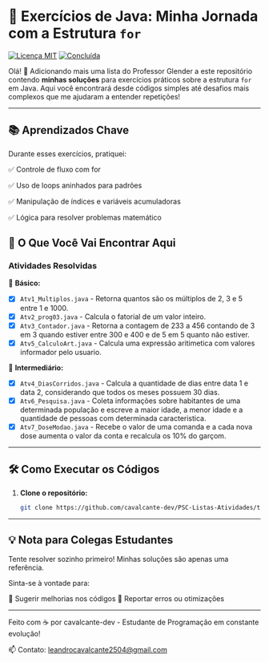 # 🚀 Exercícios de Java: Minha Jornada com a Estrutura `for`

[![Licença MIT](https://img.shields.io/badge/Licença-MIT-green.svg)](LICENSE)
[![Concluída](https://img.shields.io/badge/Concluída-brightgreen)](https://github.com/cavalcante-dev/PSC-Listas-Atividades/tree/main/ProfessorGlender/Lista03)

Olá! 👋 Adicionando mais uma lista do Professor Glender a este repositório contendo **minhas soluções** para exercícios práticos sobre a estrutura `for` em Java. 
Aqui você encontrará desde códigos simples até desafios mais complexos que me ajudaram a entender repetições!

---

## 📚 Aprendizados Chave
Durante esses exercícios, pratiquei:

✅ Controle de fluxo com for

✅ Uso de loops aninhados para padrões

✅ Manipulação de índices e variáveis acumuladoras

✅ Lógica para resolver problemas matemático

## 📌 O Que Você Vai Encontrar Aqui

### **Atividades Resolvidas**  
🔹 **Básico:**  
- [X] `Atv1_Multiplos.java` - Retorna quantos são os múltiplos de 2, 3 e 5 entre 1 e 1000.
- [X] `Atv2_prog03.java` - Calcula o fatorial de um valor inteiro. 
- [X] `Atv3_Contador.java` - Retorna a contagem de 233 a 456 contando de 3 em 3 quando estiver entre 300 e 400 e de 5 em 5 quanto não estiver.
- [X] `Atv5_CalculoArt.java` - Calcula uma expressão aritimetica com valores informador pelo usuario.

🔹 **Intermediário:**  
- [X] `Atv4_DiasCorridos.java` - Calcula a quantidade de dias entre data 1 e data 2, considerando que todos os meses possuem 30 dias. 
- [X] `Atv6_Pesquisa.java` - Coleta informações sobre habitantes de uma determinada população e escreve a maior idade, a menor idade e a quantidade de pessoas com determinada caracteristica.  
- [X] `Atv7_DoseModao.java` - Recebe o valor de uma comanda e a cada nova dose aumenta o valor da conta e recalcula os 10% do garçom.

---

## 🛠️ Como Executar os Códigos

1. **Clone o repositório:**  
   ```bash
   git clone https://github.com/cavalcante-dev/PSC-Listas-Atividades/tree/main/ProfessorGlender/Lista03

---

## 💡 Nota para Colegas Estudantes
Tente resolver sozinho primeiro! Minhas soluções são apenas uma referência.

Sinta-se à vontade para:

🔄 Sugerir melhorias nos códigos
🐛 Reportar erros ou otimizações

---

Feito com ☕ por cavalcante-dev - Estudante de Programação em constante evolução!

📫 Contato: leandrocavalcante2504@gmail.com